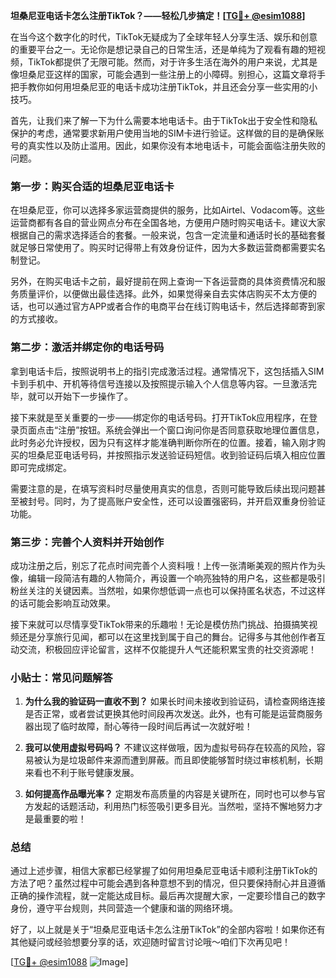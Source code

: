 **坦桑尼亚电话卡怎么注册TikTok？——轻松几步搞定！[[TG💪+ @esim1088](https://t.me/s/esim1088)]**

在当今这个数字化的时代，TikTok无疑成为了全球年轻人分享生活、娱乐和创意的重要平台之一。无论你是想记录自己的日常生活，还是单纯为了观看有趣的短视频，TikTok都提供了无限可能。然而，对于许多生活在海外的用户来说，尤其是像坦桑尼亚这样的国家，可能会遇到一些注册上的小障碍。别担心，这篇文章将手把手教你如何用坦桑尼亚的电话卡成功注册TikTok，并且还会分享一些实用的小技巧。

首先，让我们来了解一下为什么需要本地电话卡。由于TikTok出于安全性和隐私保护的考虑，通常要求新用户使用当地的SIM卡进行验证。这样做的目的是确保账号的真实性以及防止滥用。因此，如果你没有本地电话卡，可能会面临注册失败的问题。

### 第一步：购买合适的坦桑尼亚电话卡

在坦桑尼亚，你可以选择多家运营商提供的服务，比如Airtel、Vodacom等。这些运营商都有各自的营业网点分布在全国各地，方便用户随时购买电话卡。建议大家根据自己的需求选择适合的套餐。一般来说，包含一定流量和通话时长的基础套餐就足够日常使用了。购买时记得带上有效身份证件，因为大多数运营商都需要实名制登记。

另外，在购买电话卡之前，最好提前在网上查询一下各运营商的具体资费情况和服务质量评价，以便做出最佳选择。此外，如果觉得亲自去实体店购买不太方便的话，也可以通过官方APP或者合作的电商平台在线订购电话卡，然后选择邮寄到家的方式接收。

### 第二步：激活并绑定你的电话号码

拿到电话卡后，按照说明书上的指引完成激活过程。通常情况下，这包括插入SIM卡到手机中、开机等待信号连接以及按照提示输入个人信息等内容。一旦激活完毕，就可以开始下一步操作了。

接下来就是至关重要的一步——绑定你的电话号码。打开TikTok应用程序，在登录页面点击“注册”按钮。系统会弹出一个窗口询问你是否同意获取地理位置信息，此时务必允许授权，因为只有这样才能准确判断你所在的位置。接着，输入刚才购买的坦桑尼亚电话号码，并按照指示发送验证码短信。收到验证码后填入相应位置即可完成绑定。

需要注意的是，在填写资料时尽量使用真实的信息，否则可能导致后续出现问题甚至被封号。同时，为了提高账户安全性，还可以设置强密码，并开启双重身份验证功能。

### 第三步：完善个人资料并开始创作

成功注册之后，别忘了花点时间完善个人资料哦！上传一张清晰美观的照片作为头像，编辑一段简洁有趣的人物简介，再设置一个响亮独特的用户名，这些都是吸引粉丝关注的关键因素。当然啦，如果你想低调一点也可以保持匿名状态，不过这样的话可能会影响互动效果。

接下来就可以尽情享受TikTok带来的乐趣啦！无论是模仿热门挑战、拍摄搞笑视频还是分享旅行见闻，都可以在这里找到属于自己的舞台。记得多与其他创作者互动交流，积极回应评论留言，这样不仅能提升人气还能积累宝贵的社交资源呢！

### 小贴士：常见问题解答

1. **为什么我的验证码一直收不到？**
   如果长时间未接收到验证码，请检查网络连接是否正常，或者尝试更换其他时间段再次发送。此外，也有可能是运营商服务器出现了临时故障，耐心等待一段时间后再试一次就好啦！

2. **我可以使用虚拟号码吗？**
   不建议这样做哦，因为虚拟号码存在较高的风险，容易被认为是垃圾邮件来源而遭到屏蔽。而且即使能够暂时绕过审核机制，长期来看也不利于账号健康发展。

3. **如何提高作品曝光率？**
   定期发布高质量的内容是关键所在，同时也可以参与官方发起的话题活动，利用热门标签吸引更多目光。当然啦，坚持不懈地努力才是最重要的啦！

### 总结

通过上述步骤，相信大家都已经掌握了如何用坦桑尼亚电话卡顺利注册TikTok的方法了吧？虽然过程中可能会遇到各种意想不到的情况，但只要保持耐心并且遵循正确的操作流程，就一定能达成目标。最后再次提醒大家，一定要珍惜自己的数字身份，遵守平台规则，共同营造一个健康和谐的网络环境。

好了，以上就是关于“坦桑尼亚电话卡怎么注册TikTok”的全部内容啦！如果你还有其他疑问或经验想要分享的话，欢迎随时留言讨论哦～咱们下次再见吧！

[[TG💪+ @esim1088](https://t.me/s/esim1088) ![Image](https://i.postimg.cc/4NQfJmqS/Snipaste-2025-05-13-00-14-12.png)]
